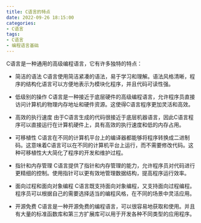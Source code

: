 ```yaml
---
title: C语言的特点
date: 2022-09-26 18:15:00
categories:
- C语言
tags:
- C语言
- 编程语言基础
---
```


C语言是一种通用的高级编程语言，它有许多独特的特点：

- 简洁的语法
	C语言使用简洁紧凑的语法，易于学习和理解。语法风格清晰，程序的结构化语言可以方便地表示为模块化程序，并且代码可读性强。

- 低级别的操作
	C语言是一种接近于底层硬件的高级编程语言，允许程序员直接访问计算机的物理内存地址和硬件资源。这使得C语言程序更加灵活和高效。

- 高效的执行速度
	由于C语言生成的代码很接近于底层机器语言，因此C语言程序可以直接运行在计算机硬件上，具有高效的执行速度和低的内存占用。

- 可移植性
	C语言在不同的计算机平台上的编译器都能够将程序转换成二进制码。这意味着C语言可以在不同的计算机平台上运行，而不需要修改代码。这种可移植性大大简化了程序的开发和维护过程。

- 指针和内存管理
	C语言提供了指针和内存管理的能力，允许程序员对代码进行更精细的控制。使用指针可以更有效地管理数据结构，提高程序运行效率。

- 面向过程和面向对象编程
	C语言既支持面向对象编程，又支持面向过程编程。程序员可以根据自己的需要选择适当的编程风格，在不同的场景中灵活应用。

- 开源免费
	C语言是一种开源免费的编程语言，可以很容易地获取和使用。并且有大量的标准函数库和第三方扩展库可以用于开发各种不同类型的应用程序。